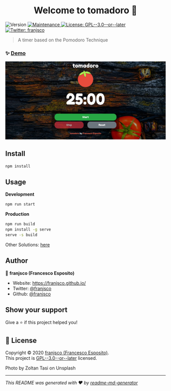 <h1 align="center">Welcome to tomadoro 🍅</h1>
<p>
  <img alt="Version" src="https://img.shields.io/badge/version-1.7.0-blue.svg?cacheSeconds=2592000" />
  <a href="https://github.com/franjsco/tomadoro/graphs/commit-activity" target="_blank">
    <img alt="Maintenance" src="https://img.shields.io/badge/Maintained%3F-yes-green.svg" />
  </a>
  <a href="https://github.com/franjsco/tomadoro/blob/master/LICENSE" target="_blank">
    <img alt="License: GPL--3.0--or--later" src="https://img.shields.io/github/license/franjsco/tomadoro" />
  </a>
  <a href="https://twitter.com/franjsco" target="_blank">
    <img alt="Twitter: franjsco" src="https://img.shields.io/twitter/follow/franjsco.svg?style=social" />
  </a>
</p>

> A timer based on the Pomodoro Technique

### ✨ [Demo](https://franjsco.github.io/tomadoro/)

![tomadoro screenshot](screenshot.png) 

## Install

```sh
npm install
```

## Usage

**Development**
```sh
npm run start
```

**Production**
```sh
npm run build
npm install -g serve
serve -s build
```
Other Solutions: [here](https://create-react-app.dev/docs/deployment/)

## Author

👤 **franjsco (Francesco Esposito)**

* Website: https://franjsco.github.io/
* Twitter: [@franjsco](https://twitter.com/franjsco)
* Github: [@franjsco](https://github.com/franjsco)

## Show your support

Give a ⭐️ if this project helped you!

## 📝 License
Copyright © 2020 [franjsco (Francesco Esposito)](https://github.com/franjsco).<br />
This project is [GPL--3.0--or--later](https://github.com/franjsco/tomadoro/blob/master/LICENSE) licensed.

Photo by Zoltan Tasi on Unsplash

***
_This README was generated with ❤️ by [readme-md-generator](https://github.com/kefranabg/readme-md-generator)_